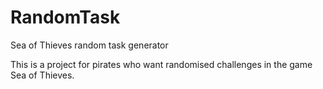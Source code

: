 # RandomTask
Sea of Thieves random task generator

This is a project for pirates who want randomised challenges in  the game Sea of Thieves.
